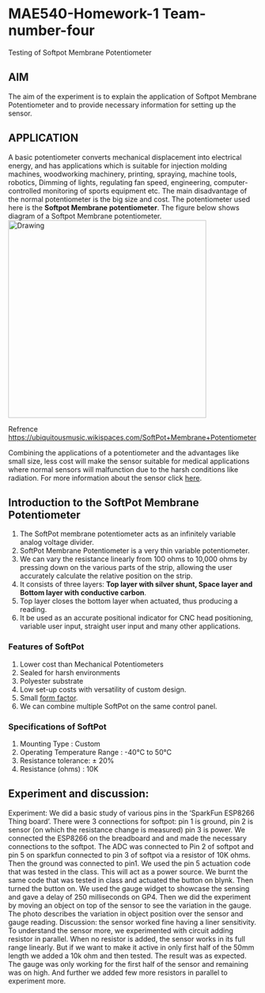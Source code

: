 # MAE540-Homework-1 Team-number-four
Testing of Softpot Membrane Potentiometer

## AIM
The aim of the experiment is to explain the application of Softpot Membrane Potentiometer and to provide necessary information for setting up the sensor.

## APPLICATION
A basic potentiometer converts mechanical displacement into electrical energy, and has applications which is suitable for injection molding machines, woodworking machinery, printing, spraying, machine tools, robotics, Dimming of lights, regulating fan speed, engineering, computer-controlled monitoring of sports equipment etc. The main disadvantage of the normal potentiometer is the big size and cost. The potentiometer used here is the **Softpot Membrane potentiometer**. The figure below shows diagram of a Softpot Membrane potentiometer.
<img src="https://ubiquitousmusic.wikispaces.com/file/view/softpotbent.png/381391302/softpotbent.png" alt="Drawing" style="height: 400px;"/>

Refrence https://ubiquitousmusic.wikispaces.com/SoftPot+Membrane+Potentiometer
 
 
Combining the applications of a potentiometer and the advantages like small size, less cost will make the sensor suitable for medical applications where normal sensors will malfunction due to the harsh conditions like radiation.
For more information about the sensor click [here][2].

## Introduction to the SoftPot Membrane Potentiometer

1. The SoftPot membrane potentiometer acts as an infinitely variable analog voltage divider. 
2. SoftPot Membrane Potentiometer is a very thin variable potentiometer.
3. We can vary the resistance linearly from 100 ohms to 10,000 ohms by pressing down on the various parts of the strip, allowing the user accurately calculate the relative position on the strip.
4. It consists of three layers: **Top layer with silver shunt, Space layer and Bottom layer with conductive carbon**.
5. Top layer closes the bottom layer when actuated, thus producing a reading. 
6. It be used as an accurate positional indicator for CNC head positioning, variable user input, straight user input and many other applications.

### Features of SoftPot

1. Lower cost than Mechanical Potentiometers
2. Sealed for harsh environments
3. Polyester substrate
4. Low set-up costs with versatility of custom design. 
5. Small [form factor][1].
6. We can combine multiple SoftPot on the same control panel.

### Specifications of SoftPot

1. Mounting Type : Custom
2. Operating Temperature Range : -40°C to 50°C
3. Resistance tolerance: ± 20%
4. Resistance (ohms) : 10K


## Experiment and discussion:
Experiment: We did a basic study of various pins in the ‘SparkFun ESP8266 Thing board’. There were 3 connections for softpot: pin 1 is ground, pin 2 is sensor (on which the resistance change is measured) pin 3 is power. We connected the ESP8266 on the breadboard and and made the necessary connections to the softpot. The ADC was connected to Pin 2 of softpot and pin 5 on sparkfun connected to pin 3 of softpot via a resistor of 10K ohms. Then the ground was connected to pin1. We used the pin 5 actuation code that was tested in the class. This will act as a power source. We burnt the same code that was tested in class and actuated the button on blynk. Then turned the button on. We used the gauge widget to showcase the sensing and gave a delay of 250 milliseconds on GP4. Then we did the experiment by moving an object on top of the sensor to see the variation in the gauge. The photo describes the variation in object position over the sensor and gauge reading.
Discussion: the sensor worked fine having a liner sensitivity. To understand the sensor more, we experimented with circuit adding resistor in parallel. When no resistor is added, the sensor works in its full range linearly. But if we want to make it active in only first half of the 50mm length we added a 10k ohm and then tested. The result was as expected. The gauge was only working for the first half of the sensor and remaining was on high. And further we added few more resistors in parallel to experiment more.


[1]: https://www.google.com/webhp?sourceid=chrome-instant&ion=1&espv=2&ie=UTF-8#q=form+factor
[2]: https://www.sparkfun.com/datasheets/Sensors/Flex/SoftPot.pdf

